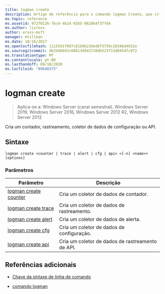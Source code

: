 ```yaml
---
title: logman create
description: Artigo de referência para o comando logman Create, que cria um contador, rastreamento, coletor de dados de configuração ou API.
ms.topic: reference
ms.assetid: 972f0126-7bc4-4b14-9265-062864f3ffd4
ms.author: lizross
author: eross-msft
manager: mtillman
ms.date: 10/16/2017
ms.openlocfilehash: 1115591f097c81b9b23dedbf3739c10346d4932e
ms.sourcegitcommit: db2d46842c68813d043738d6523f13d8454fc972
ms.translationtype: MT
ms.contentlocale: pt-BR
ms.lasthandoff: 09/10/2020
ms.locfileid: "89640375"
---
```

# <a name="logman-create"></a>logman create

> Aplica-se a: Windows Server (canal semestral), Windows Server 2019, Windows Server 2016, Windows Server 2012 R2, Windows Server 2012

Cria um contador, rastreamento, coletor de dados de configuração ou API.

## <a name="syntax"></a>Sintaxe

```
logman create <counter | trace | alert | cfg | api> <[-n] <name>> [options]
```

### <a name="parameters"></a>Parâmetros

| Parâmetro | Descrição |
| --------- | ----------- |
| [logman create counter](logman-create-counter.md) | Cria um coletor de dados de contador. |
| [logman create trace](logman-create-trace.md) | Cria um coletor de dados de rastreamento. |
| [logman create alert](logman-create-alert.md) | Cria um coletor de dados de alerta. |
| [logman create cfg](logman-create-cfg.md) | Cria um coletor de dados de configuração. |
| [logman create api](logman-create-api.md) | Cria um coletor de dados de rastreamento de API. |

## <a name="additional-references"></a>Referências adicionais

- [Chave da sintaxe de linha de comando](command-line-syntax-key.md)

- [comando logman](logman.md)